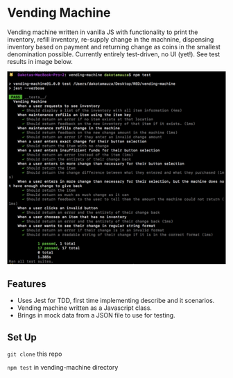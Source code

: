 # Vending Machine

Vending machine written in vanilla JS with functionality to print the inventory, refill inventory, re-supply change in the machnine, dispensing inventory based on payment and returning change as coins in the smallest denomination possible. Currently entirely test-driven, no UI (yet!). See test results in image below.

![Tests Screenshot](test-screenshot.png)

## Features

* Uses Jest for TDD, first time implementing describe and it scenarios.
* Vending machine written as a Javascript class.
* Brings in mock data from a JSON file to use for testing.

## Set Up

`git clone` this repo

`npm test` in vending-machine directory

